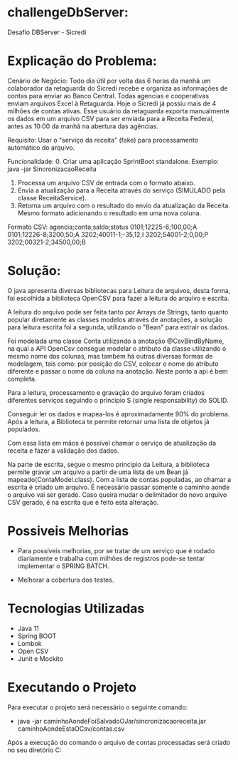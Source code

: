 # challengeDbServer:
Desafio DBServer - Sicredi

# Explicação do Problema:
Cenário de Negócio:
Todo dia útil por volta das 6 horas da manhã um colaborador da retaguarda do Sicredi recebe e organiza as informações de
contas para enviar ao Banco Central. Todas agencias e cooperativas enviam arquivos Excel à Retaguarda. Hoje o Sicredi
já possiu mais de 4 milhões de contas ativas.
Esse usuário da retaguarda exporta manualmente os dados em um arquivo CSV para ser enviada para a Receita Federal,
antes as 10:00 da manhã na abertura das agências.

Requisito:
Usar o "serviço da receita" (fake) para processamento automático do arquivo.

Funcionalidade:
0. Criar uma aplicação SprintBoot standalone. Exemplo: java -jar SincronizacaoReceita <input-file>
1. Processa um arquivo CSV de entrada com o formato abaixo.
2. Envia a atualização para a Receita através do serviço (SIMULADO pela classe ReceitaService).
3. Retorna um arquivo com o resultado do envio da atualização da Receita. Mesmo formato adicionando o resultado em uma
   nova coluna.


Formato CSV:
agencia;conta;saldo;status
0101;12225-6;100,00;A
0101;12226-8;3200,50;A
3202;40011-1;-35,12;I
3202;54001-2;0,00;P
3202;00321-2;34500,00;B

# Solução:

O java apresenta diversas bibliotecas para Leitura de arquivos, desta forma,
foi escolhida a biblioteca OpenCSV para fazer a leitura do arquivo e escrita.

A leitura do arquivo pode ser feita tanto por Arrays de Strings, tanto quanto
popular diretamente as classes modelos através de anotações, a solução para leitura
escrita foi a segunda, utilizando o "Bean" para extrair os dados.

Foi modelada uma classe Conta utilizando a anotação @CsvBindByName, na qual a API
OpenCsv consegue modelar o atributo da classe utilizando o mesmo nome das colunas, mas 
também há outras diversas formas de modelagem, tais como: por posição do CSV,
colocar o nome do atributo diferente e passar o nome da coluna na anotação. Neste ponto
a api é bem completa.

Para a leitura, processamento e gravação do arquivo foram criados diferentes
serviços seguindo o principio S (single responsability) do SOLID.

Conseguir ler os dados e mapea-los é aproximadamente 90% do problema.
Após a leitura, a Biblioteca te permite retornar uma lista de objetos já 
populados.

Com essa lista em mãos é possível chamar o serviço de atualização da receita
e fazer a validação dos dados.

Na parte de escrita, segue o mesmo principio da Leitura, a biblioteca
permite gravar um arquivo a partir de uma lista de um Bean já mapeado(ContaModel.class).
Com a lista de contas populadas, ao chamar a escrita é criado um arquivo. É necessário
passar somente o caminho aonde o arquivo vai ser gerado.
Caso queira mudar o delimitador do novo arquivo CSV gerado, é na escrita que é feito esta
alteração.

# Possiveis Melhorias

- Para possíveis melhorias, por se tratar de um serviço que é rodado diariamente e
trabalha com milhões de registros pode-se tentar implementar o SPRING BATCH.

- Melhorar a cobertura dos testes.

# Tecnologias Utilizadas

- Java 11
- Spring BOOT
- Lombok
- Open CSV
- Junit e Mockito

# Executando o Projeto

Para executar o projeto será necessário o seguinte comando:
   - java -jar caminhoAondeFoiSalvadoOJar/sincronizacaoreceita.jar caminhoAondeEstaOCsv/contas.csv

Após a execução do comando o arquivo de contas processadas será criado
no seu diretório C: